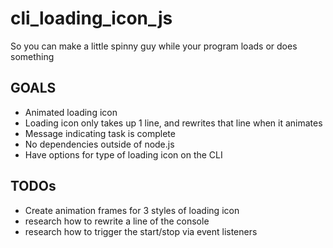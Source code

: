 # cli_loading_icon_js
So you can make a little spinny guy while your program loads or does something

## GOALS
- Animated loading icon
- Loading icon only takes up 1 line, and rewrites that line when it animates
- Message indicating task is complete
- No dependencies outside of node.js
- Have options for type of loading icon on the CLI

## TODOs
- Create animation frames for 3 styles of loading icon
- research how to rewrite a line of the console
- research how to trigger the start/stop via event listeners